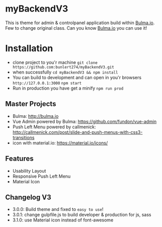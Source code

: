 # myBackendV3
This is theme for admin & controlpanel application build within [Bulma.io](http://bulma.io). Few to change original class. Can you know [Bulma.io](http://bulma.io) you can use it!

# Installation
* clone project to you'r machine
`git clone https://github.com:bunlert274/myBackendV3.git`
* when successfully
`cd myBackendV3 && npm install`
* You can build to development and can open in you'r browsers `http://127.0.0.1:3000`
`npm start`
* Run in production you have get a minify
`npm run prod`

## Master Projects
* Bulma: http://bulma.io
* Vue Admin powered by Bulma: https://github.com/fundon/vue-admin
* Push Left Menu powered by callmenick: http://callmenick.com/post/slide-and-push-menus-with-css3-transitions
* icon with material.io: https://material.io/icons/

## Features
* Usability Layout
* Responsive Push Left Menu
* Material Icon

## Changelog V3
* 3.0.0: Build theme and fixed to `easy to use`!
* 3.0.1: change gulpfile.js to build developer & production for js, sass
* 3.1.0: use Material icon instead of font-awesome

